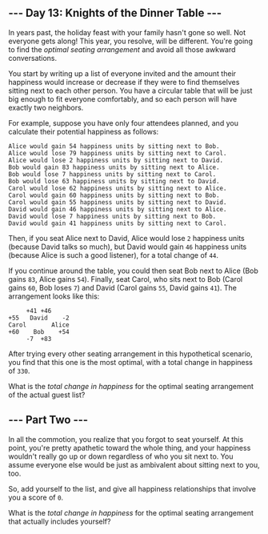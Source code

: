 <h2>--- Day 13: Knights of the Dinner Table ---</h2><p>In years past, the holiday feast with your family hasn&apos;t gone so well.  Not everyone gets along!  This year, you resolve, will be different.  You&apos;re going to find the <em>optimal seating arrangement</em> and avoid all those awkward conversations.</p>
<p>You start by writing up a list of everyone invited and the amount their happiness would increase or decrease if they were to find themselves sitting next to each other person.  You have a circular table that will be just big enough to fit everyone comfortably, and so each person will have exactly two neighbors.</p>
<p>For example, suppose you have only four attendees planned, and you <span title="Finding a method to calculate happiness units is left as an exercise for the reader.">calculate</span> their potential happiness as follows:</p>
<pre><code>Alice would gain 54 happiness units by sitting next to Bob.
Alice would lose 79 happiness units by sitting next to Carol.
Alice would lose 2 happiness units by sitting next to David.
Bob would gain 83 happiness units by sitting next to Alice.
Bob would lose 7 happiness units by sitting next to Carol.
Bob would lose 63 happiness units by sitting next to David.
Carol would lose 62 happiness units by sitting next to Alice.
Carol would gain 60 happiness units by sitting next to Bob.
Carol would gain 55 happiness units by sitting next to David.
David would gain 46 happiness units by sitting next to Alice.
David would lose 7 happiness units by sitting next to Bob.
David would gain 41 happiness units by sitting next to Carol.
</code></pre>
<p>Then, if you seat Alice next to David, Alice would lose <code>2</code> happiness units (because David talks so much), but David would gain <code>46</code> happiness units (because Alice is such a good listener), for a total change of <code>44</code>.</p>
<p>If you continue around the table, you could then seat Bob next to Alice (Bob gains <code>83</code>, Alice gains <code>54</code>).  Finally, seat Carol, who sits next to Bob (Carol gains <code>60</code>, Bob loses <code>7</code>) and David (Carol gains <code>55</code>, David gains <code>41</code>).  The arrangement looks like this:</p>
<pre><code>     +41 +46
+55   David    -2
Carol       Alice
+60    Bob    +54
     -7  +83
</code></pre>
<p>After trying every other seating arrangement in this hypothetical scenario, you find that this one is the most optimal, with a total change in happiness of <code>330</code>.</p>
<p>What is the <em>total change in happiness</em> for the optimal seating arrangement of the actual guest list?</p>

<h2 id="part2">--- Part Two ---</h2><p>In all the commotion, you realize that you forgot to seat yourself.  At this point, you&apos;re pretty apathetic toward the whole thing, and your happiness wouldn&apos;t really go up or down regardless of who you sit next to.  You assume everyone else would be just as ambivalent about sitting next to you, too.</p>
<p>So, add yourself to the list, and give all happiness relationships that involve you a score of <code>0</code>.</p>
<p>What is the <em>total change in happiness</em> for the optimal seating arrangement that actually includes yourself?</p>
